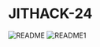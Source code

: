 # JITHACK-24
 ![README](https://github.com/Voidmarcos00/JITHACK-24/assets/114277461/9043015d-c97e-4db7-89e0-5a6ba9a86193)
![README1](https://github.com/Voidmarcos00/JITHACK-24/assets/114277461/d87f042d-e5ef-42fd-a689-4b8c63faee9e)
